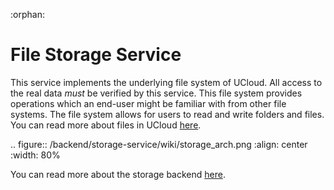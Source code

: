 :orphan:

# File Storage Service

This service implements the underlying file system of UCloud. All access to
the real data _must_ be verified by this service.  This file system provides 
operations which an end-user might be familiar with from other file systems.
The file system allows for users to read and write folders and files. You
can read more about files in UCloud [here](backend/storage-service/wiki/files.html).

.. figure:: /backend/storage-service/wiki/storage_arch.png
   :align: center
   :width: 80%
   
You can read more about the storage backend [here](backend/storage-service/wiki/linuxfs/README.html).
